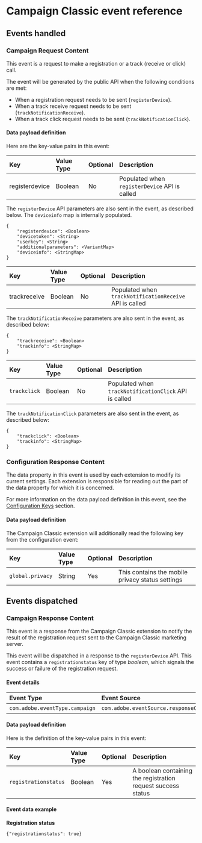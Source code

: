# Campaign Classic event reference

## Events handled

### Campaign Request Content  <a id="campaignclassic-content-request"></a>

This event is a request to make a registration or a track \(receive or click\) call.

The event will be generated by the public API when the following conditions are met:

* When a registration request needs to be sent \(`registerDevice`\).
* When a track receive request needs to be sent \(`trackNotificationReceive`\).
* When a track click request needs to be sent \(`trackNotificationClick`\).

#### Data payload definition

Here are the key-value pairs in this event:

| **Key** | **Value Type** | **Optional** | **Description** |
| :--- | :--- | :--- | :--- |
| registerdevice | Boolean | No | Populated when `registerDevice` API is called |

The `registerDevice` API parameters are also sent in the event, as described below. The `deviceinfo` map is internally populated.

```text
{
    "registerdevice": <Boolean>
    "devicetoken": <String>
    "userkey": <String>
    "additionalparameters": <VariantMap>
    "deviceinfo": <StringMap>
}
```

| Key | Value Type | Optional | Description |
| :--- | :--- | :--- | :--- |
| trackreceive | Boolean | No | Populated when `trackNotificationReceive` API is called |

The `trackNotificationReceive` parameters are also sent in the event, as described below:

```text
{
    "trackreceive": <Boolean>
    "trackinfo": <StringMap>
}
```

| Key | Value Type | Optional | Description |
| :--- | :--- | :--- | :--- |
| `trackclick` | Boolean | No | Populated when `trackNotificationClick` API is called |

The `trackNotificationClick` parameters are also sent in the event, as described below:

```text
{
    "trackclick": <Boolean>
    "trackinfo": <StringMap>
}
```

### Configuration Response Content  <a id="configuration-response-content"></a>

The data property in this event is used by each extension to modify its current settings. Each extension is responsible for reading out the part of the data property for which it is concerned.

For more information on the data payload definition in this event, see the [Configuration Keys](./#configuration-keys) section.

#### Data payload definition  <a id="data-payload-definition-2"></a>

The Campaign Classic extension will additionally read the following key from the configuration event:

| **Key** | **Value Type** | **Optional** | **Description** |
| :--- | :--- | :--- | :--- |
| `global.privacy` | String | Yes | This contains the mobile privacy status settings |

## Events dispatched

### Campaign Response Content

This event is a response from the Campaign Classic extension to notify the result of the registration request sent to the Campaign Classic marketing server.

This event will be dispatched in a response to the `registerDevice` API. This event contains a `registrationstatus` key of type _boolean,_ which signals the success or failure of the registration request.

#### Event details

| **Event Type** | **Event Source** | **Paired** |
| :--- | :--- | :--- |
| `com.adobe.eventType.campaign` | `com.adobe.eventSource.responseContent` | Yes |

#### Data payload definition

Here is the definition of the key-value pairs in this event:

| **Key** | **Value Type** | **Optional** | **Description** |
| :--- | :--- | :--- | :--- |
| `registrationstatus` | Boolean | Yes | A boolean containing the registration request success status |

#### Event data example

**Registration status**

```text
{"registrationstatus": true}
```

